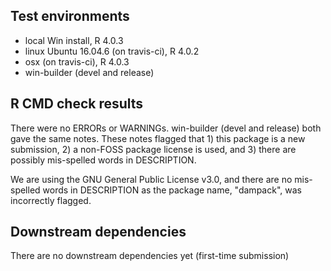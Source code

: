 ## Test environments
* local Win install, R 4.0.3
* linux Ubuntu 16.04.6 (on travis-ci), R 4.0.2
* osx (on travis-ci), R 4.0.3
* win-builder (devel and release)

## R CMD check results
There were no ERRORs or WARNINGs. 
win-builder (devel and release) both gave the same notes. These notes flagged that 1) this package is a new submission,
2) a non-FOSS package license is used, and 3) there are possibly mis-spelled words in DESCRIPTION.

We are using the GNU General Public License v3.0, and there are no mis-spelled words in DESCRIPTION as the package name, "dampack", was incorrectly flagged.

## Downstream dependencies
There are no downstream dependencies yet (first-time submission)
